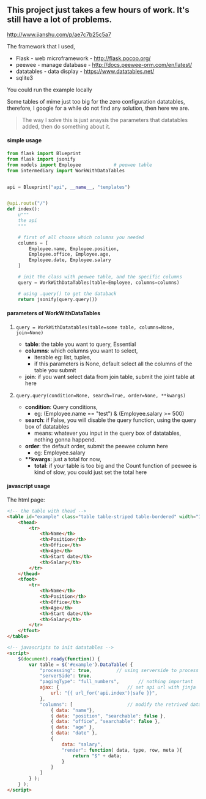## This project just takes a few hours of work. It's still have a lot of problems.

[<http://www.jianshu.com/p/ae7c7b25c5a7>](http://www.jianshu.com/p/ae7c7b25c5a7)


The framework that I used,
- Flask - web microframework - [<http://flask.pocoo.org/>](http://flask.pocoo.org/)
- peewee - manage database - [<http://docs.peewee-orm.com/en/latest/>](http://docs.peewee-orm.com/en/latest/)
- datatables - data display - [<https://www.datatables.net/>](https://www.datatables.net/)
- sqlite3

You could run the example locally


Some tables of mime just too big for the zero configuration datatables, therefore, I google for a while do not find any solution, then here we are.

> The way I solve this is just anaysis the parameters that datatables added, then do something about it.

#### simple usage
```python
from flask import Blueprint
from flask import jsonify
from models import Employee            # peewee table
from intermediary import WorkWithDataTables


api = Blueprint("api", __name__, "templates")


@api.route("/")
def index():
    u"""
    the api
    """

    # first of all choose which columns you needed
    columns = [
        Employee.name, Employee.position,
        Employee.office, Employee.age,
        Employee.date, Employee.salary
    ]

    # init the class with peewee table, and the specific columns
    query = WorkWithDataTables(table=Employee, columns=columns)

    # using .query() to get the databack
    return jsonify(query.query())
```

#### parameters of WorkWithDataTables

1. `query = WorkWithDatatables(table=some table, columns=None, join=None)`
    - **table**: the table you want to query, Essential
    - **columns**: which columns you want to select, 
        - iterable eg: list, tuples,
        - if this parameters is None, default select all the columns of the table you submit
    - **join**: if you want select data from join table, submit the joint table at here

2. `query.query(condition=None, search=True, order=None, **kwargs)`
    - **condition**: Query conditions, 
        - eg: (Employee.name == "test") & (Employee.salary >= 500)
    - **search**: if False, you will disable the query function, using the query box of datatables
        - means: whatever you input in the query box of datatables, nothing gonna happend.
    - **order**: the default order, submit the peewee column here
        - eg: Employee.salary
    - **\*\*kwargs**: just a total for now, 
        - **total**: if your table is too big and the Count function of peewee is kind of slow, you could just set the total here

#### javascript usage

The html page:
```html
<!-- the table with thead -->
<table id="example" class="table table-striped table-bordered" width="100%" cellspacing="0">
    <thead>
        <tr>
            <th>Name</th>
            <th>Position</th>
            <th>Office</th>
            <th>Age</th>
            <th>Start date</th>
            <th>Salary</th>
        </tr>
    </thead>
    <tfoot>
        <tr>
            <th>Name</th>
            <th>Position</th>
            <th>Office</th>
            <th>Age</th>
            <th>Start date</th>
            <th>Salary</th>
        </tr>
    </tfoot>
</table>

<!-- javascripts to init datatables -->
<script>
    $(document).ready(function() {
        var table = $('#example').DataTable( {
            "processing": true,         // using serverside to process data
            "serverSide": true,
            "pagingType": "full_numbers",       // nothing important
            ajax: {                         // set api url with jinja
                url: "{{ url_for('api.index')|safe }}",
            },
            "columns": [                    // modify the retrived data to match the columns
                { data: "name"},
                { data: "position", "searchable": false },
                { data: "office", "searchable": false },
                { data: "age" },
                { data: "date" },
                { 
                    data: "salary",
                    "render": function( data, type, row, meta ){
                        return "$" + data; 
                    }
                }
            ]                  
        } );
    } );
</script>

```
